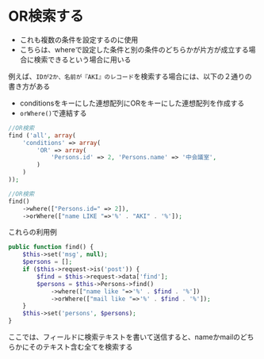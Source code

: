 # OR検索する

* これも複数の条件を設定するのに使用
* こちらは、whereで設定した条件と別の条件のどちらかが片方が成立する場合に検索できるという場合に用いる

例えば、`IDが2か、名前が『AKI』のレコード`を検索する場合には、以下の２通りの書き方がある

* conditionsをキーにした連想配列にORをキーにした連想配列を作成する
* `orWhere()`で連結する

```php
//OR検索
find ('all', array(
    'conditions' => array(
        'OR' => array(
            'Persons.id' => 2, 'Persons.name' => '中会議室',
        )
    )
));
```

```php
//OR検索
find()
    ->where(["Persons.id=" => 2]),
    ->orWhere(["name LIKE "=>'%' . "AKI" . '%']);
```

これらの利用例

```php
public function find() {
    $this->set('msg', null);
    $persons = [];
    if ($this->request->is('post')) {
        $find = $this->request->data['find'];
        $persons = $this->Persons->find()
            ->where(["name like "=>'%' . $find . '%'])
            ->orWhere(["mail like "=>'%' . $find . '%']);
    }
    $this->set('persons', $persons);
}
```

ここでは、フィールドに検索テキストを書いて送信すると、nameかmailのどちらかにそのテキスト含む全てを検索する
